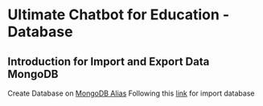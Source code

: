 # Ultimate Chatbot for Education - Database

## Introduction for Import and Export Data MongoDB

Create Database on [MongoDB Alias](https://www.mongodb.com/)
Following this [link](https://docs.mongodb.com/compass/current/import-export/) for import database
